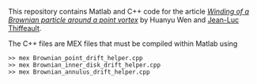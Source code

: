 This repository contains Matlab and C++ code for the article [_Winding of a Brownian particle around a point vortex_][1] by Huanyu Wen and [Jean-Luc Thiffeault][2].

The C++ files are MEX files that must be compiled within Matlab using
```
>> mex Brownian_point_drift_helper.cpp
>> mex Brownian_inner_disk_drift_helper.cpp
>> mex Brownian_annulus_drift_helper.cpp
```

[1]: http://arxiv.org/abs/1810.13364
[2]: http://www.math.wisc.edu/~jeanluc/

